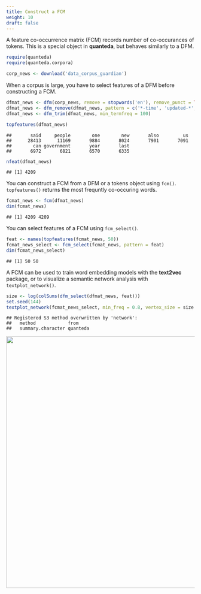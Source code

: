 ```yaml
---
title: Construct a FCM
weight: 10
draft: false
---
```


A feature co-occurrence matrix (FCM) records number of co-occurances of tokens. This is a special object in **quanteda**, but behaves similarly to a DFM. 


```r
require(quanteda)
require(quanteda.corpora)
```


```r
corp_news <- download('data_corpus_guardian')
```



When a corpus is large, you have to select features of a DFM before constructing a FCM.


```r
dfmat_news <- dfm(corp_news, remove = stopwords('en'), remove_punct = TRUE)
dfmat_news <- dfm_remove(dfmat_news, pattern = c('*-time', 'updated-*', 'gmt', 'bst'))
dfmat_news <- dfm_trim(dfmat_news, min_termfreq = 100)

topfeatures(dfmat_news)
```

```
##       said     people        one        new       also         us 
##      28413      11169       9884       8024       7901       7091 
##        can government       year       last 
##       6972       6821       6570       6335
```

```r
nfeat(dfmat_news)
```

```
## [1] 4209
```

You can construct a FCM from a DFM or a tokens object using `fcm()`. `topfeatures()` returns the most frequntly co-occuring words.


```r
fcmat_news <- fcm(dfmat_news)
dim(fcmat_news)
```

```
## [1] 4209 4209
```

You can select features of a FCM using `fcm_select()`.


```r
feat <- names(topfeatures(fcmat_news, 50))
fcmat_news_select <- fcm_select(fcmat_news, pattern = feat)
dim(fcmat_news_select)
```

```
## [1] 50 50
```

A FCM can be used to train word embedding models with the **text2vec** package, or to visualize a semantic network analysis with ` textplot_network()`.


```r
size <- log(colSums(dfm_select(dfmat_news, feat)))
set.seed(144)
textplot_network(fcmat_news_select, min_freq = 0.8, vertex_size = size / max(size) * 3)
```

```
## Registered S3 method overwritten by 'network':
##   method            from    
##   summary.character quanteda
```

<img src="/basic-operations/fcm/fcm_files/figure-html/unnamed-chunk-7-1.png" width="672" />

